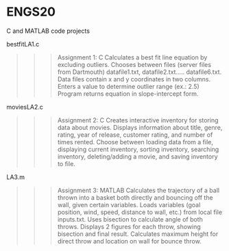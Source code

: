 # ENGS20
C and MATLAB code projects

bestfitLA1.c
>>> Assignment 1: C
>>> Calculates a best fit line equation by excluding outliers.
>>> Chooses between files (server files from Dartmouth) datafile1.txt, datafile2.txt..... datafile6.txt.
>>> Data files contain x and y coordinates in two columns.
>>> Enters a value to determine outlier range (ex.: 2.5)
>>> Program returns equation in slope-intercept form.

moviesLA2.c
>>> Assignment 2: C
>>> Creates interactive inventory for storing data about movies.
>>> Displays information about title, genre, rating, year of release, customer rating, and number of times rented.
>>> Choose between loading data from a file, displaying current inventory, sorting inventory, searching inventory, deleting/adding a movie, and saving inventory to file.

LA3.m
>>> Assignment 3: MATLAB
>>> Calculates the trajectory of a ball thrown into a basket both directly and bouncing off the wall, given certain variables.
>>> Loads variables (goal position, wind, speed, distance to wall, etc.) from local file inputs.txt.
>>> Uses bisection to calculate angle of both throws.
>>> Displays 2 figures for each throw, showing bisection and final result.
>>> Calculates maximum height for direct throw and location on wall for bounce throw.
